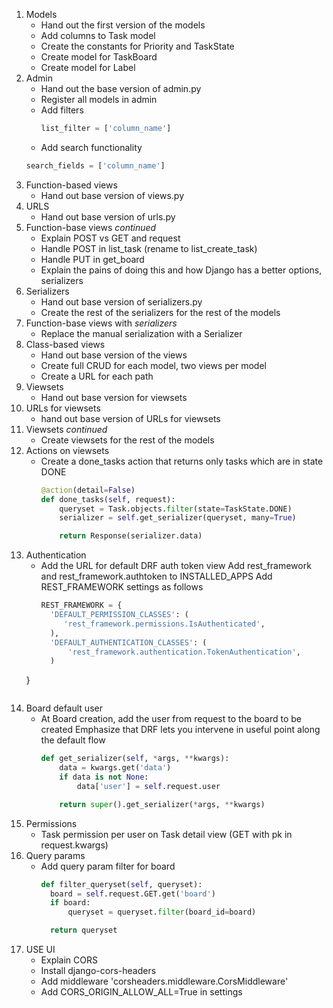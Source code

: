 1.  Models
    - Hand out the first version of the models
    - Add columns to Task model
    - Create the constants for Priority and TaskState
    - Create model for TaskBoard
    - Create model for Label
2. Admin
    - Hand out the base version of admin.py
    - Register all models in admin
    - Add filters
      ```python
      list_filter = ['column_name']
      ```
    - Add search functionality
    ```python
    search_fields = ['column_name']
    ```
3. Function-based views
    - Hand out base version of views.py
4. URLS
    - Hand out base version of urls.py
3. Function-base views *continued*
    - Explain POST vs GET and request
    - Handle POST in list_task (rename to list_create_task)
    - Handle PUT in get_board
    - Explain the pains of doing this and how Django has a better options, serializers
5. Serializers
    - Hand out base version of serializers.py
    - Create the rest of the serializers for the rest of the models
6. Function-base views with *serializers*
    - Replace the manual serialization with a Serializer
7. Class-based views
    - Hand out base version of the views
    - Create full CRUD for each model, two views per model
    - Create a URL for each path
8. Viewsets
    - Hand out base version for viewsets
9. URLs for viewsets
    - hand out base version of URLs for viewsets
8. Viewsets *continued*
    - Create viewsets for the rest of the models
10. Actions on viewsets
    - Create a done_tasks action that returns only tasks which are in state DONE
      ```python
      @action(detail=False)
      def done_tasks(self, request):
          queryset = Task.objects.filter(state=TaskState.DONE)
          serializer = self.get_serializer(queryset, many=True)

          return Response(serializer.data)
      ```
11. Authentication
    - Add the URL for default DRF auth token view
      Add rest_framework and rest_framework.authtoken to INSTALLED_APPS
      Add REST_FRAMEWORK settings as follows
      ```python
      REST_FRAMEWORK = {
        'DEFAULT_PERMISSION_CLASSES': (
           'rest_framework.permissions.IsAuthenticated',
        ),
        'DEFAULT_AUTHENTICATION_CLASSES': (
            'rest_framework.authentication.TokenAuthentication',
        )
     }
     ```
12. Board default user
    - At Board creation, add the user from request to the board to be created
      Emphasize that DRF lets you intervene in useful point along the default flow
      ```python
      def get_serializer(self, *args, **kwargs):
          data = kwargs.get('data')
          if data is not None:
              data['user'] = self.request.user

          return super().get_serializer(*args, **kwargs)
      ```
13. Permissions
    - Task permission per user on Task detail view (GET with pk in request.kwargs)
14. Query params
    - Add query param filter for board
      ```python
      def filter_queryset(self, queryset):
        board = self.request.GET.get('board')
        if board:
            queryset = queryset.filter(board_id=board)

        return queryset
      ```
15. USE UI
    - Explain CORS
    - Install django-cors-headers
    - Add middleware 'corsheaders.middleware.CorsMiddleware'
    - Add CORS_ORIGIN_ALLOW_ALL=True in settings
